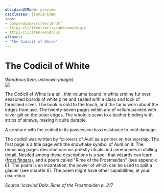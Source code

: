 ```yaml
---
obsidianUIMode: preview
cssclasses: json5e-item
tags:
- compendium/src/5e/idrotf
- ttrpg-cli/item/rarity/unknown/magic
- ttrpg-cli/item/wondrous
aliases: 
- "The Codicil of White"
---
```

# The Codicil of White
*Wondrous Item, unknown (magic)*  
![](/3-Mechanics/CLI/items/img/the-codicil-of-white.webp#right)  


The Codicil of White is a tall, thin volume bound in white ermine fur over seasoned boards of white pine and sealed with a clasp and lock of tarnished silver. The book is cold to the touch, and the fur is worn about the edges from use. The twenty-seven pages within are of vellum painted with silver gilt on the outer edges. The whole is sewn to a leather binding with strips of sinews, making it quite durable.

A creature with the codicil in its possession has resistance to cold damage.

The codicil was written by followers of Auril as a primer on her worship. The first page is a title page with the snowflake symbol of Auril on it. The remaining pages describe various priestly rituals and ceremonies in chilling detail. Nestled among these descriptions is a spell that wizards can learn ([frost fingers](/3-Mechanics/CLI/spells/frost-fingers-idrotf.md)), and a poem called "Rime of the Frostmaiden" (see appendix E). The poem is an incantation, the power of which can be used to split a glacier (see chapter 6). The poem might have other capabilities, at your discretion

*Source: Icewind Dale: Rime of the Frostmaiden p. 317*